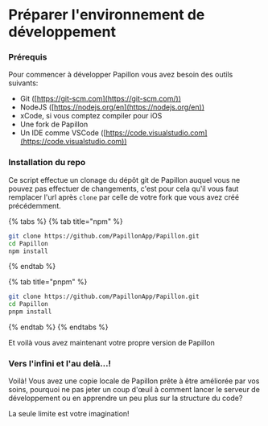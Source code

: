 # Préparer l'environnement de développement

### Prérequis

Pour commencer à développer Papillon vous avez besoin des outils suivants:

* Git ([https://git-scm.com](https://git-scm.com/))
* NodeJS ([https://nodejs.org/en](https://nodejs.org/en))
* xCode, si vous comptez compiler pour iOS
* Une fork de Papillon
* Un IDE comme VSCode ([https://code.visualstudio.com](https://code.visualstudio.com))

### Installation du repo

Ce script effectue un clonage du dépôt git de Papillon auquel vous ne pouvez pas effectuer de changements, c'est pour cela qu'il vous faut remplacer l'url après `clone` par celle de votre fork que vous avez créé précédemment.

{% tabs %}
{% tab title="npm" %}
```sh
git clone https://github.com/PapillonApp/Papillon.git
cd Papillon
npm install
```
{% endtab %}

{% tab title="pnpm" %}
```sh
git clone https://github.com/PapillonApp/Papillon.git
cd Papillon
pnpm install
```
{% endtab %}
{% endtabs %}

Et voilà vous avez maintenant votre propre version de Papillon

### Vers l'infini et l'au delà...!

Voilà! Vous avez une copie locale de Papillon prête à être améliorée par vos soins, pourquoi ne pas jeter un coup d'œuil à comment lancer le serveur de développement ou en apprendre un peu plus sur la structure du code?

La seule limite est votre imagination!
